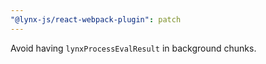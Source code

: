 ```yaml
---
"@lynx-js/react-webpack-plugin": patch
---
```


Avoid having `lynxProcessEvalResult` in background chunks.
